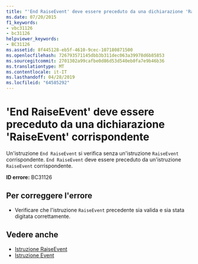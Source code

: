```yaml
---
title: "'End RaiseEvent' deve essere preceduto da una dichiarazione 'RaiseEvent' corrispondente"
ms.date: 07/20/2015
f1_keywords:
- vbc31126
- bc31126
helpviewer_keywords:
- BC31126
ms.assetid: 8f445128-eb5f-4610-9cec-107180871500
ms.openlocfilehash: 726793571145dbb3b311dec063a39978d6b85853
ms.sourcegitcommit: 2701302a99cafbe0d86d53d540eb0fa7e9b46b36
ms.translationtype: MT
ms.contentlocale: it-IT
ms.lasthandoff: 04/28/2019
ms.locfileid: "64585292"
---
```

# <a name="end-raiseevent-must-be-preceded-by-a-matching-raiseevent-declaration"></a>'End RaiseEvent' deve essere preceduto da una dichiarazione 'RaiseEvent' corrispondente
Un'istruzione `End RaiseEvent` si verifica senza un'istruzione `RaiseEvent` corrispondente. `End RaiseEvent` deve essere preceduto da un'istruzione `RaiseEvent` corrispondente.  
  
 **ID errore:** BC31126  
  
## <a name="to-correct-this-error"></a>Per correggere l'errore  
  
- Verificare che l'istruzione `RaiseEvent` precedente sia valida e sia stata digitata correttamente.  
  
## <a name="see-also"></a>Vedere anche

- [Istruzione RaiseEvent](../../visual-basic/language-reference/statements/raiseevent-statement.md)
- [Istruzione Event](../../visual-basic/language-reference/statements/event-statement.md)
